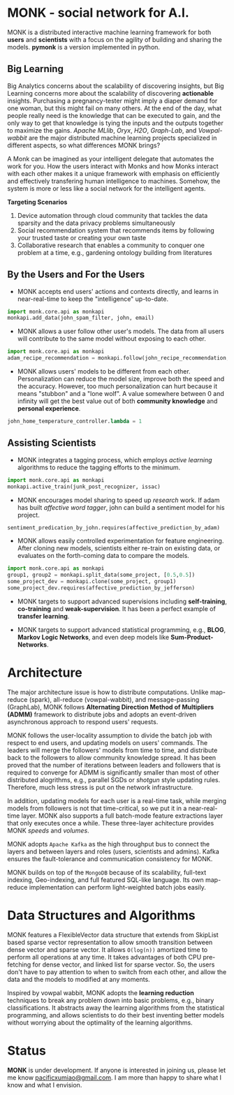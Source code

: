 **MONK** - social network for A.I.
======

MONK is a distributed interactive machine learning framework for both **users** and **scientists** with a focus on the agility of building and sharing the models. **pymonk** is a version implemented in python.

Big Learning
--------
Big Analytics concerns about the scalability of discovering insights, but Big Learning concerns more about the scalability of discovering **actionable** insights. Purchasing a pregnancy-tester might imply a diaper demand for one woman, but this might fail on many others. At the end of the day, what people really need is the knowledge that can be executed to gain, and the only way to get that knowledge is tying the inputs and the outputs together to maximize the gains. *Apache MLlib*, *Oryx*, *H2O*, *Graph-Lab*, and *Vowpal-wabbit* are the major distributed machine learning projects specialized in different aspects, so what differences MONK brings?

A Monk can be imagined as your intelligent delegate that automates the work for you. How the users interact with Monks and how Monks interact with each other makes it a unique framework with emphasis on efficiently and effectively transfering human intelligence to machines. Somehow, the system is more or less like a social network for the intelligent agents.

**Targeting Scenarios**

1. Device automation through cloud community that tackles the data sparsity and the data privacy problems simultaneously
2. Social recommendation system that recommends items by following your trusted taste or creating your own taste
3. Collaborative research that enables a community to conquer one problem at a time, e.g., gardening ontology building from literatures

By the Users and For the Users
-----

* MONK accepts end users' actions and contexts directly, and learns in near-real-time to keep the "intelligence" up-to-date. 

```python
import monk.core.api as monkapi
monkapi.add_data(john_spam_filter, john, email)
```

* MONK allows a user follow other user's models. The data from all users will contribute to the same model without exposing to each other.

```python
import monk.core.api as monkapi
adam_recipe_recommendation = monkapi.follow(john_recipe_recommendation, 'adam')
```

* MONK allows users' models to be different from each other. Personalization can reduce the model size, improve both the speed and the accuracy. However, too much personalization can hurt because it means "stubbon" and a "lone wolf". A value somewhere between 0 and infinity will get the best value out of both **community knowledge** and **personal experience**.

```python
john_home_temperature_controller.lambda = 1
```

Assisting Scientists
----

* MONK integrates a tagging process, which employs *active learning* algorithms to reduce the tagging efforts to the minimum.

```python
import monk.core.api as monkapi
monkapi.active_train(junk_post_recognizer, issac)
```

* MONK encourages model sharing to speed up *research* work. If adam has built *affective word tagger*, john can build a sentiment model for his project.

```python
sentiment_predication_by_john.requires(affective_prediction_by_adam)
```

* MONK allows easily controlled experimentation for feature engineering. After cloning new models, scientists either re-train on existing data, or evaluates on the forth-coming data to compare the models.

```python
import monk.core.api as monkapi
group1, group2 = monkapi.split_data(some_project, [0.5,0.5])
some_project_dev = monkapi.clone(some_project, group1)
some_project_dev.requires(affective_prediction_by_jefferson)
```

* MONK targets to support advanced supervisions including **self-training**, **co-training** and **weak-supervision**. It has been a perfect example of **transfer learning**.

* MONK targets to support advanced statistical programming, e.g., **BLOG**, **Markov Logic Networks**, and even deep models like **Sum-Product-Networks**.

Architecture
=======

The major architecture issue is how to distribute computations. Unlike map-reduce (spark), all-reduce (vowpal-wabbit), and message-passing (GraphLab), MONK follows **Alternating Direction Method of Multipliers (ADMM)** framework to distribute jobs and adopts an event-driven asynchronous approach to respond users' requests. 

MONK follows the user-locality assumption to divide the batch job with respect to end users, and updating models on users' commands. The leaders will merge the followers' models from time to time, and distribute back to the followers to allow community knowledge spread. It has been proved that the number of iterations between leaders and followers that is required to converge for ADMM is significantly smaller than most of other distributed alogrithms, e.g., parallel SGDs or *shotgun* style updating rules. Therefore, much less stress is put on the network infrastructure. 

In addition, updating models for each user is a real-time task, while merging models from followers is not that time-critical, so we put it in a near-real-time layer. MONK also supports a full batch-mode feature extractions layer that only executes once a while. These three-layer achitecture provides MONK *speeds* and *volumes*.

MONK adopts `Apache Kafka` as the high throughput bus to connect the layers and between layers and roles (users, scientists and admins). Kafka ensures the fault-tolerance and communication consistency for MONK. 


MONK builds on top of the `MongoDB` because of its scalability, full-text indexing, Geo-indexing, and full featured SQL-like language. Its own map-reduce implementation can perform light-weighted batch jobs easily.

Data Structures and Algorithms
======

MONK features a FlexibleVector data structure that extends from SkipList based sparse vector representation to allow smooth transition between dense vector and sparse vector. It allows `O(log(n))` amortized time to perform all operations at any time. It takes advantages of both CPU pre-fetching for dense vector, and linked list for sparse vector. So, the users don't have to pay attention to when to switch from each other, and allow the data and the models to modified at any moments.

Inspired by vowpal wabbit, MONK adopts the **learning reduction** techniques to break any problem down into basic problems, e.g., binary classifications. It abstracts away the learning algorithms from the statistical programming, and allows scientists to do their best inventing better models without worrying about the optimality of the learning algorithms.


Status
=======

**MONK** is under development. If anyone is interested in joining us, please let me know <pacificxumiao@gmail.com>. I am more than happy to share what I know and what I envision.

















